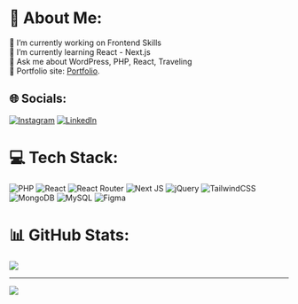 # 💫 About Me:
🔭 I’m currently working on Frontend Skills<br>🌱 I’m currently learning React - Next.js<br>💬 Ask me about WordPress, PHP, React, Traveling <br> 🎯 Portfolio site: [Portfolio](https://www.kalpeshbhagat.com/).


## 🌐 Socials:
[![Instagram](https://img.shields.io/badge/Instagram-%23E4405F.svg?logo=Instagram&logoColor=white)](https://instagram.com/chin2_bhagat) [![LinkedIn](https://img.shields.io/badge/LinkedIn-%230077B5.svg?logo=linkedin&logoColor=white)](https://www.linkedin.com/in/kalpesh-bhagat/) 

# 💻 Tech Stack:
![PHP](https://img.shields.io/badge/php-%23777BB4.svg?style=for-the-badge&logo=php&logoColor=white) ![React](https://img.shields.io/badge/react-%2320232a.svg?style=for-the-badge&logo=react&logoColor=%2361DAFB) ![React Router](https://img.shields.io/badge/React_Router-CA4245?style=for-the-badge&logo=react-router&logoColor=white) ![Next JS](https://img.shields.io/badge/Next-black?style=for-the-badge&logo=next.js&logoColor=white) ![jQuery](https://img.shields.io/badge/jquery-%230769AD.svg?style=for-the-badge&logo=jquery&logoColor=white) ![TailwindCSS](https://img.shields.io/badge/tailwindcss-%2338B2AC.svg?style=for-the-badge&logo=tailwind-css&logoColor=white) ![MongoDB](https://img.shields.io/badge/MongoDB-%234ea94b.svg?style=for-the-badge&logo=mongodb&logoColor=white) ![MySQL](https://img.shields.io/badge/mysql-%2300000f.svg?style=for-the-badge&logo=mysql&logoColor=white) ![Figma](https://img.shields.io/badge/figma-%23F24E1E.svg?style=for-the-badge&logo=figma&logoColor=white)
# 📊 GitHub Stats:
![](https://github-readme-stats.vercel.app/api/top-langs/?username=kalpesh-11&theme=dark&hide_border=true&include_all_commits=false&count_private=false&layout=compact)

---
[![](https://visitcount.itsvg.in/api?id=kalpesh-11&icon=0&color=0)](https://visitcount.itsvg.in)
